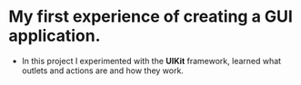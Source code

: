 # My first experience of creating a GUI application.

- In this project I experimented with the **UIKit** framework, learned what outlets and actions are and how they work.
